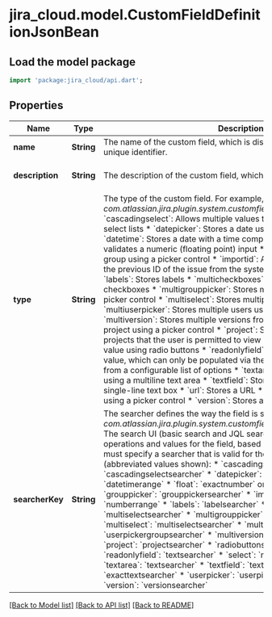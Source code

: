 # jira_cloud.model.CustomFieldDefinitionJsonBean

## Load the model package
```dart
import 'package:jira_cloud/api.dart';
```

## Properties
Name | Type | Description | Notes
------------ | ------------- | ------------- | -------------
**name** | **String** | The name of the custom field, which is displayed in Jira. This is not the unique identifier. | [default to null]
**description** | **String** | The description of the custom field, which is displayed in Jira. | [optional] [default to null]
**type** | **String** | The type of the custom field. For example, *com.atlassian.jira.plugin.system.customfieldtypes:grouppicker*.   *  &#x60;cascadingselect&#x60;: Allows multiple values to be selected using two select lists  *  &#x60;datepicker&#x60;: Stores a date using a picker control  *  &#x60;datetime&#x60;: Stores a date with a time component  *  &#x60;float&#x60;: Stores and validates a numeric (floating point) input  *  &#x60;grouppicker&#x60;: Stores a user group using a picker control  *  &#x60;importid&#x60;: A read-only field that stores the previous ID of the issue from the system that it was imported from  *  &#x60;labels&#x60;: Stores labels  *  &#x60;multicheckboxes&#x60;: Stores multiple values using checkboxes  *  &#x60;multigrouppicker&#x60;: Stores multiple user groups using a picker control  *  &#x60;multiselect&#x60;: Stores multiple values using a select list  *  &#x60;multiuserpicker&#x60;: Stores multiple users using a picker control  *  &#x60;multiversion&#x60;: Stores multiple versions from the versions available in a project using a picker control  *  &#x60;project&#x60;: Stores a project from a list of projects that the user is permitted to view  *  &#x60;radiobuttons&#x60;: Stores a value using radio buttons  *  &#x60;readonlyfield&#x60;: Stores a read-only text value, which can only be populated via the API  *  &#x60;select&#x60;: Stores a value from a configurable list of options  *  &#x60;textarea&#x60;: Stores a long text string using a multiline text area  *  &#x60;textfield&#x60;: Stores a text string using a single-line text box  *  &#x60;url&#x60;: Stores a URL  *  &#x60;userpicker&#x60;: Stores a user using a picker control  *  &#x60;version&#x60;: Stores a version using a picker control | [default to null]
**searcherKey** | **String** | The searcher defines the way the field is searched in Jira. For example, *com.atlassian.jira.plugin.system.customfieldtypes:grouppickersearcher*.   The search UI (basic search and JQL search) will display different operations and values for the field, based on the field searcher. You must specify a searcher that is valid for the field type, as listed below (abbreviated values shown):   *  &#x60;cascadingselect&#x60;: &#x60;cascadingselectsearcher&#x60;  *  &#x60;datepicker&#x60;: &#x60;daterange&#x60;  *  &#x60;datetime&#x60;: &#x60;datetimerange&#x60;  *  &#x60;float&#x60;: &#x60;exactnumber&#x60; or &#x60;numberrange&#x60;  *  &#x60;grouppicker&#x60;: &#x60;grouppickersearcher&#x60;  *  &#x60;importid&#x60;: &#x60;exactnumber&#x60; or &#x60;numberrange&#x60;  *  &#x60;labels&#x60;: &#x60;labelsearcher&#x60;  *  &#x60;multicheckboxes&#x60;: &#x60;multiselectsearcher&#x60;  *  &#x60;multigrouppicker&#x60;: &#x60;multiselectsearcher&#x60;  *  &#x60;multiselect&#x60;: &#x60;multiselectsearcher&#x60;  *  &#x60;multiuserpicker&#x60;: &#x60;userpickergroupsearcher&#x60;  *  &#x60;multiversion&#x60;: &#x60;versionsearcher&#x60;  *  &#x60;project&#x60;: &#x60;projectsearcher&#x60;  *  &#x60;radiobuttons&#x60;: &#x60;multiselectsearcher&#x60;  *  &#x60;readonlyfield&#x60;: &#x60;textsearcher&#x60;  *  &#x60;select&#x60;: &#x60;multiselectsearcher&#x60;  *  &#x60;textarea&#x60;: &#x60;textsearcher&#x60;  *  &#x60;textfield&#x60;: &#x60;textsearcher&#x60;  *  &#x60;url&#x60;: &#x60;exacttextsearcher&#x60;  *  &#x60;userpicker&#x60;: &#x60;userpickergroupsearcher&#x60;  *  &#x60;version&#x60;: &#x60;versionsearcher&#x60; | [default to null]

[[Back to Model list]](../README.md#documentation-for-models) [[Back to API list]](../README.md#documentation-for-api-endpoints) [[Back to README]](../README.md)


